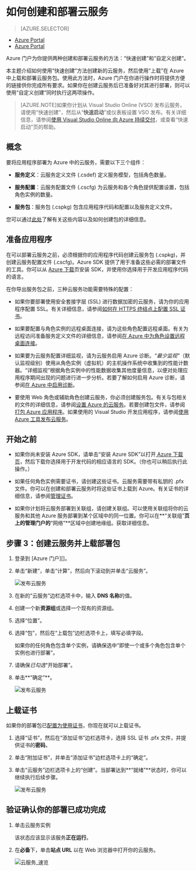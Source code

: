 <properties
	pageTitle="如何创建和部署云服务 - Azure"
	description="了解如何在 Azure 中使用“快速创建”方法创建和部署云服务。"
	services="cloud-services"
	documentationCenter=""
	authors="Thraka"
	manager="timlt"
	editor=""/>

<tags
	ms.service="cloud-services"
	ms.date="06/30/2015"
	wacn.date="09/15/2015"/>




# 如何创建和部署云服务

> [AZURE.SELECTOR]
- [Azure Portal](/documentation/articles/cloud-services-how-to-create-deploy)
- [Azure Portal](/documentation/articles/cloud-services-how-to-create-deploy-portal)

Azure 门户为你提供两种创建和部署云服务的方法：“快速创建”和“自定义创建”。

本主题介绍如何使用“快速创建”方法创建新的云服务，然后使用“上载”在 Azure 中上载和部署云服务包。使用此方法时，Azure 门户在你进行操作时将提供方便的链接供你完成所有要求。如果你在创建云服务后已准备好对其进行部署，则可以使用“自定义创建”同时执行这两项操作。

> [AZURE.NOTE]如果你计划从 Visual Studio Online (VSO) 发布云服务，请使用“快速创建”，然后从“**快速启动**”或仪表板设置 VSO 发布。有关详细信息，请参阅[使用 Visual Studio Online 向 Azure 持续交付][TFSTutorialForCloudService]，或查看“快速启动”页的帮助。

## 概念
要将应用程序部署为 Azure 中的云服务，需要以下三个组件：

- **服务定义**：云服务定义文件 (.csdef) 定义服务模型，包括角色数量。

- **服务配置**：云服务配置文件 (.cscfg) 为云服务和各个角色提供配置设置，包括角色实例的数量。

- **服务包**：服务包 (.cspkg) 包含应用程序代码和配置以及服务定义文件。

您可以通过[此处](/documentation/articles/cloud-services-model-and-package)了解有关这些内容以及如何创建包的详细信息。

## 准备应用程序
在可以部署云服务之前，必须根据你的应用程序代码创建云服务包 (.cspkg)，并创建云服务配置文件 (.cscfg)。Azure SDK 提供了用于准备这些必需的部署文件的工具。你可以从 [Azure 下载](http://azure.microsoft.com/downloads/)页安装 SDK，并使用你选择用于开发应用程序代码的语言。

在你导出服务包之前，三种云服务功能需要特殊的配置：

- 如果你要部署使用安全套接字层 (SSL) 进行数据加密的云服务，请为你的应用程序配置 SSL。有关详细信息，请参阅[如何在 HTTPS 终结点上配置 SSL 证书](https://msdn.microsoft.com/zh-cn/library/azure/ff795779.aspx)。

- 如果要配置与角色实例的远程桌面连接，请为这些角色配置远程桌面。有关为远程访问准备服务定义文件的详细信息，请参阅[在 Azure 中为角色设置远程桌面连接](https://msdn.microsoft.com/zh-cn/library/hh124107.aspx)。

- 如果要为云服务配置详细监视，请为云服务启用 Azure 诊断。*“最少监视”*（默认监视级别）使用从角色实例（虚拟机）的主机操作系统中收集到的性能计数器。“详细监视”根据角色实例中的性能数据收集其他度量信息，以便对处理应用程序期间出现的问题进行进一步分析。若要了解如何启用 Azure 诊断，请参阅[在 Azure 中启用诊断](/documentation/articles/cloud-services-dotnet-diagnostics)。

- 要使用 Web 角色或辅助角色创建云服务，你必须创建服务包。有关与包相关的文件的详细信息，请参阅[设置 Azure 的云服务](http://msdn.microsoft.com/zh-cn/library/hh124108.aspx)。若要创建包文件，请参阅[打包 Azure 应用程序](http://msdn.microsoft.com/zh-cn/library/hh403979.aspx)。如果使用的 Visual Studio 开发应用程序，请参阅[使用 Azure 工具发布云服务](http://msdn.microsoft.com/zh-cn/library/ff683672.aspx)。

## 开始之前

- 如果你尚未安装 Azure SDK，请单击“安装 Azure SDK”以打开[ Azure 下载页](/downloads/)，然后下载你选择用于开发代码的相应语言的 SDK。（你也可以稍后执行此操作。）

- 如果任何角色实例需要证书，请创建这些证书。云服务需要带有私钥的 .pfx 文件。你可以在创建和部署云服务时将这些证书上载到 Azure。有关证书的详细信息，请参阅[管理证书](http://msdn.microsoft.com/zh-cn/library/gg981929.aspx)。

- 如果你计划将云服务部署到关联组，请创建关联组。可以使用关联组将你的云服务和其他 Azure 服务部署到某个区域中的同一位置。你可以在**“关联组”**页上的管理门户的**“网络”**区域中创建地缘组。获取详细信息。


## 步骤 3：创建云服务并上载部署包

1. 登录到 [Azure 门户][]。 
2. 单击“新建”，单击“计算”，然后向下滚动到并单击“云服务”。

    ![发布云服务](media/cloud-services-how-to-create-deploy-portal/create-cloud-service.png)

3. 在新的“云服务”边栏选项卡中，输入 **DNS 名称**的值。
4. 创建一个新**资源组**或选择一个现有的资源组。
5. 选择“位置”。
6. 选择“包”，然后在“上载包”边栏选项卡上，填写必填字段。  
      
     如果你的任何角色包含单个实例，请确保选中“即使一个或多个角色包含单个实例也进行部署”。

7. 请确保*已勾选*“开始部署”。
8. 单击**“确定”**。 

    ![发布云服务](./media/cloud-services-how-to-create-deploy-portal/select-package.png)

## 上载证书

如果你的部署包已[配置为使用证书](/documentation/articles/cloud-services-configure-ssl-certificate-portal.md#modify)，你现在就可以上载证书。

1. 选择“证书”，然后在“添加证书”边栏选项卡，选择 SSL 证书 .pfx 文件，并提供证书的**密码**， 
2. 单击“附加证书”，并单击“添加证书”边栏选项卡上的“确定”。
3. 单击“云服务”边栏选项卡上的“创建”。当部署达到**“就绪”**状态时，你可以继续执行后续步骤。

    ![发布云服务](./media/cloud-services-how-to-create-deploy-portal/attach-cert.png)


## 验证确认你的部署已成功完成

1. 单击云服务实例

	该状态应该显示该服务**正在运行**。

2. 在**必备**下，单击**站点 URL** 以在 Web 浏览器中打开你的云服务。

    ![云服务\_速览](./media/cloud-services-how-to-create-deploy-portal/running.png)


[TFSTutorialForCloudService]: http://go.microsoft.com/fwlink/?LinkID=251796&clcid=0x409
 

<!---HONumber=69-->